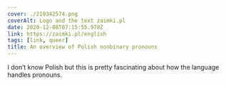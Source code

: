 ```yaml
---
cover: ./219342574.png
coverAlt: Logo and the text zaimki.pl
date: 2020-12-08T07:15:55.978Z
link: https://zaimki.pl/english
tags: [link, queer]
title: An overview of Polish nonbinary pronouns
---
```


I don’t know Polish but this is pretty fascinating about how the language handles pronouns.
